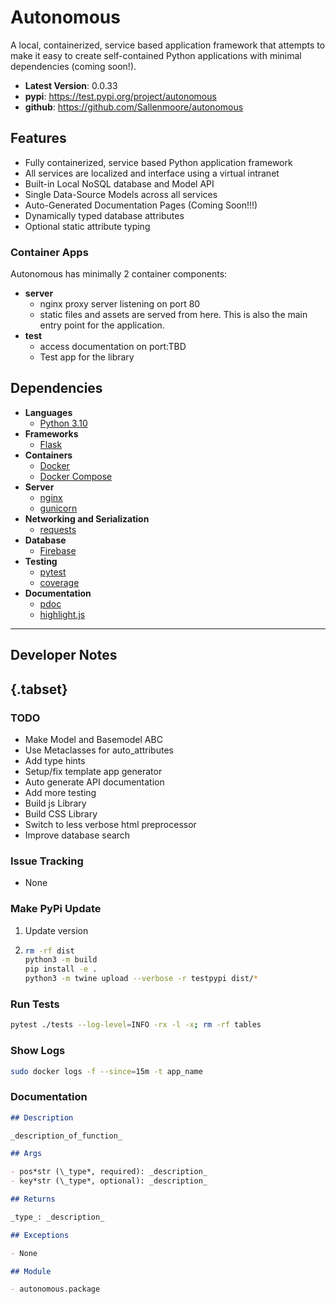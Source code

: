 # Autonomous

A local, containerized, service based application framework that attempts to make it easy to create self-contained Python applications with minimal dependencies (coming soon!).

- **Latest Version**: 0.0.33
- **pypi**: https://test.pypi.org/project/autonomous
- **github**: https://github.com/Sallenmoore/autonomous

## Features

- Fully containerized, service based Python application framework
- All services are localized and interface using a virtual intranet
- Built-in Local NoSQL database and Model API
- Single Data-Source Models across all services
- Auto-Generated Documentation Pages (Coming Soon!!!)
- Dynamically typed database attributes
- Optional static attribute typing

### Container Apps

Autonomous has minimally 2 container components:

- **server**
  - nginx proxy server listening on port 80
  - static files and assets are served from here. This is also the main entry point for the application.
- **test**
  - access documentation on port:TBD
  - Test app for the library

## Dependencies

- **Languages**
  - [Python 3.10](/Dev/language/python)
- **Frameworks**
  - [Flask](https://flask.palletsprojects.com/en/2.1.x/)
- **Containers**
  - [Docker](https://docs.docker.com/)
  - [Docker Compose](https://github.com/compose-spec/compose-spec/blob/master/spec.md)
- **Server**
  - [nginx](https://docs.nginx.com/nginx/)
  - [gunicorn](https://docs.gunicorn.org/en/stable/configure.html)
- **Networking and Serialization**
  - [requests](https://requests.readthedocs.io/en/latest/)
- **Database**
  - [Firebase](#)
- **Testing**
  - [pytest](/Dev/tools/pytest)
  - [coverage](https://coverage.readthedocs.io/en/6.4.1/cmd.html)
- **Documentation**
  - [pdoc](https://pdoc.dev/docs/pdoc/doc.html)
  - [highlight.js](https://highlightjs.org/)

---

## Developer Notes

## {.tabset}

### TODO

- Make Model and Basemodel ABC
- Use Metaclasses for auto_attributes
- Add type hints
- Setup/fix template app generator
- Auto generate API documentation
- Add more testing
- Build js Library
- Build CSS Library
- Switch to less verbose html preprocessor
- Improve database search

### Issue Tracking

- None

### Make PyPi Update

1. Update version

2. ```sh
   rm -rf dist
   python3 -m build
   pip install -e .
   python3 -m twine upload --verbose -r testpypi dist/*
   ```

### Run Tests

```sh
pytest ./tests --log-level=INFO -rx -l -x; rm -rf tables
```

### Show Logs

```sh
sudo docker logs -f --since=15m -t app_name
```

### Documentation

```md
## Description

_description_of_function_

## Args

- pos*str (\_type*, required): _description_
- key*str (\_type*, optional): _description_

## Returns

_type_: _description_

## Exceptions

- None

## Module

- autonomous.package
```
